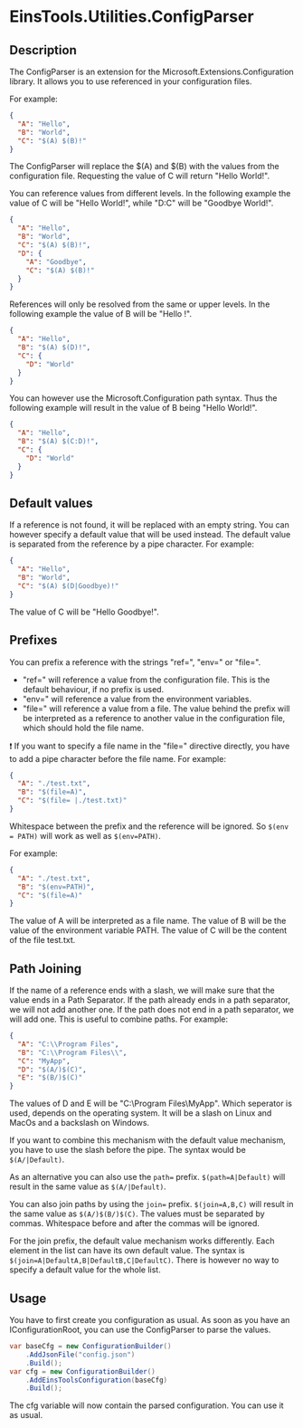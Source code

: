 ﻿# EinsTools.Utilities.ConfigParser

## Description

The ConfigParser is an extension for the Microsoft.Extensions.Configuration library. 
It allows you to use referenced in your configuration files.

For example:

```json
{
  "A": "Hello",
  "B": "World",
  "C": "$(A) $(B)!"
}
```

The ConfigParser will replace the $(A) and $(B) with the values from the configuration file. Requesting the
value of C will return "Hello World!".

You can reference values from different levels. In the following example the value of C will be "Hello World!",
while "D:C" will be "Goodbye World!".

```json
{
  "A": "Hello",
  "B": "World",
  "C": "$(A) $(B)!",
  "D": {
    "A": "Goodbye",
    "C": "$(A) $(B)!"
  }
}
```

References will only be resolved from the same or upper levels. In the following example the value of B will be
"Hello !".

```json
{
  "A": "Hello",
  "B": "$(A) $(D)!",
  "C": {
    "D": "World"
  }
}
```

You can however use the Microsoft.Configuration path syntax. Thus the following example will result in the value
of B being "Hello World!".

```json
{
  "A": "Hello",
  "B": "$(A) $(C:D)!",
  "C": {
    "D": "World"
  }
}
```

## Default values

If a reference is not found, it will be replaced with an empty string. You can however specify a default value
that will be used instead. The default value is separated from the reference by a pipe character. For example:

```json
{
  "A": "Hello",
  "B": "World",
  "C": "$(A) $(D|Goodbye)!"
}
```

The value of C will be "Hello Goodbye!".

## Prefixes

You can prefix a reference with the strings "ref=", "env=" or "file=".

- "ref=" will reference a value from the configuration file. This is the default behaviour, if no prefix is used.
- "env=" will reference a value from the environment variables.
- "file=" will reference a value from a file. The value behind the prefix will be interpreted as a reference to
another value in the configuration file, which should hold the file name.

❗ If you want to specify a file name in the "file=" directive directly, you have to add a pipe character before
the file name. For example:

```json
{
  "A": "./test.txt",
  "B": "$(file=A)",
  "C": "$(file= |./test.txt)"
}
```

Whitespace between the prefix and the reference will be ignored. So `$(env = PATH)` will work as well as
`$(env=PATH)`.

For example:

```json
{
  "A": "./test.txt",
  "B": "$(env=PATH)",
  "C": "$(file=A)"
}
```

The value of A will be interpreted as a file name. The value of B will be the value of the environment variable
PATH. The value of C will be the content of the file test.txt.

## Path Joining

If the name of a reference ends with a slash, we will make sure that the value ends in a Path Separator. If the
path already ends in a path separator, we will not add another one. If the path does not end in a path separator,
we will add one. This is useful to combine paths. For example:

```json
{
  "A": "C:\\Program Files",
  "B": "C:\\Program Files\\",
  "C": "MyApp",
  "D": "$(A/)$(C)",
  "E": "$(B/)$(C)"
}
```

The values of D and E will be "C:\\Program Files\\MyApp". Which seperator is used, depends on the operating system.
It will be a slash on Linux and MacOs and a backslash on Windows.

If you want to combine this mechanism with the default value mechanism, you have to use the slash before the pipe.
The syntax would be `$(A/|Default)`.

As an alternative you can also use the `path=` prefix. `$(path=A|Default)` will result in the same value as
`$(A/|Default)`.

You can also join paths by using the `join=` prefix. `$(join=A,B,C)` will result in the same value as
`$(A/)$(B/)$(C)`. The values must be separated by commas. Whitespace before and after the commas will be ignored.

For the join prefix, the default value mechanism works differently. Each element in the list can have its own
default value. The syntax is `$(join=A|DefaultA,B|DefaultB,C|DefaultC)`. There is however no way to specify a
default value for the whole list.

## Usage

You have to first create you configuration as usual. As soon as you have an IConfigurationRoot, you can use the
ConfigParser to parse the values.

```csharp
var baseCfg = new ConfigurationBuilder()
    .AddJsonFile("config.json")
    .Build();
var cfg = new ConfigurationBuilder()
    .AddEinsToolsConfiguration(baseCfg)
    .Build();
```

The cfg variable will now contain the parsed configuration. You can use it as usual.
